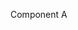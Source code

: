 <script setup> import Basic from './demo/ComponentA/BasicDemo.vue' </script>

  <Basic />

Component A
